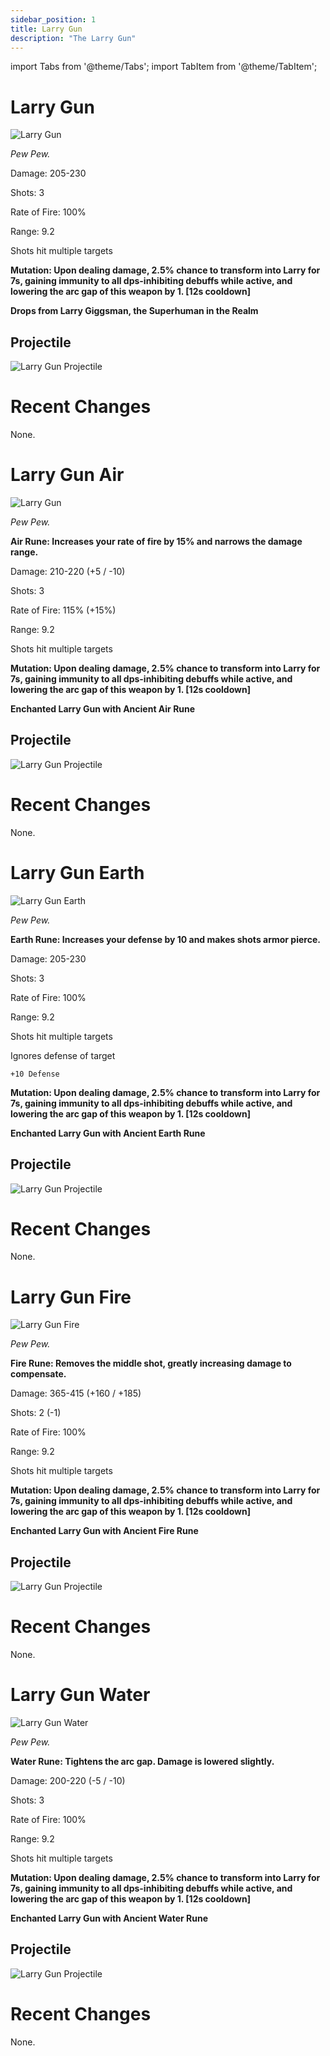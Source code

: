 ```yaml
---
sidebar_position: 1
title: Larry Gun
description: "The Larry Gun"
---
```


import Tabs from '@theme/Tabs';
import TabItem from '@theme/TabItem';

<Tabs>
  <TabItem value="Larry Gun" label="Larry Gun" default>

# Larry Gun

![Larry Gun](https://vwiki.valorserver.com/api/item/picture/Larry%20Gun)  

<i>Pew Pew.</i>  


Damage: 205-230  

Shots: 3  

Rate of Fire: 100%  

Range: 9.2  

Shots hit multiple targets  


**Mutation: Upon dealing damage, 2.5% chance to transform into Larry for 7s, gaining immunity to all dps-inhibiting debuffs while active, and lowering the arc gap of this weapon by 1. [12s cooldown]**



**Drops from Larry Giggsman, the Superhuman in the Realm**

## Projectile

![Larry Gun Projectile](https://raw.githubusercontent.com/Terracidal/Gifs/refs/heads/main/9f3imm.gif)

# Recent Changes
None.

  </TabItem>
  <TabItem value="Air" label="Air">

# Larry Gun Air

![Larry Gun](https://vwiki.valorserver.com/api/item/picture/Larry%20Gun%20Air)  

<i>Pew Pew.</i>  

**Air Rune: Increases your rate of fire by 15% and narrows the damage range.**


Damage: 210-220 (+5 / -10) 

Shots: 3  

Rate of Fire: 115% (+15%) 

Range: 9.2  

Shots hit multiple targets  

**Mutation: Upon dealing damage, 2.5% chance to transform into Larry for 7s, gaining immunity to all dps-inhibiting debuffs while active, and lowering the arc gap of this weapon by 1. [12s cooldown]**


**Enchanted Larry Gun with Ancient Air Rune**

## Projectile

![Larry Gun Projectile](https://raw.githubusercontent.com/Terracidal/Gifs/refs/heads/main/9f3jet.gif)

# Recent Changes
None.

  </TabItem>
  <TabItem value="Earth" label="Earth">

# Larry Gun Earth 

![Larry Gun Earth](https://vwiki.valorserver.com/api/item/picture/Larry%20Gun%20Earth)  

<i> Pew Pew. </i>

**Earth Rune: Increases your defense by 10 and makes shots armor pierce.**


Damage: 205-230  

Shots: 3 

Rate of Fire: 100%  

Range: 9.2  

Shots hit multiple targets  

Ignores defense of target

    +10 Defense

**Mutation: Upon dealing damage, 2.5% chance to transform into Larry for 7s, gaining immunity to all dps-inhibiting debuffs while active, and lowering the arc gap of this weapon by 1. [12s cooldown]**


**Enchanted Larry Gun with Ancient Earth Rune**

## Projectile 

![Larry Gun Projectile](https://github.com/Terracidal/Gifs/blob/3d2d33f15100310d692644a39928e8769145a38f/9f3imm.gif)

# Recent Changes
None.

  </TabItem>
  <TabItem value="Fire" label="Fire">

# Larry Gun Fire

![Larry Gun Fire](https://vwiki.valorserver.com/api/item/picture/Larry%20Gun%20Fire)  

<i>Pew Pew.</i>  

**Fire Rune: Removes the middle shot, greatly increasing damage to compensate.**


Damage: 365-415 (+160 / +185)  

Shots: 2 (-1)  

Rate of Fire: 100%  

Range: 9.2  

Shots hit multiple targets  

**Mutation: Upon dealing damage, 2.5% chance to transform into Larry for 7s, gaining immunity to all dps-inhibiting debuffs while active, and lowering the arc gap of this weapon by 1. [12s cooldown]**

**Enchanted Larry Gun with Ancient Fire Rune**

## Projectile

![Larry Gun Projectile](https://raw.githubusercontent.com/Terracidal/Gifs/refs/heads/main/9f3k1a.gif)

# Recent Changes
None.

  </TabItem>
  <TabItem value="Water" label="Water">

# Larry Gun Water

![Larry Gun Water](https://vwiki.valorserver.com/api/item/picture/Larry%20Gun%20Water)  

<i>Pew Pew.</i>  

**Water Rune: Tightens the arc gap. Damage is lowered slightly.**

Damage: 200-220 (-5 / -10)   

Shots: 3  

Rate of Fire: 100%  

Range: 9.2

Shots hit multiple targets  

**Mutation: Upon dealing damage, 2.5% chance to transform into Larry for 7s, gaining immunity to all dps-inhibiting debuffs while active, and lowering the arc gap of this weapon by 1. [12s cooldown]**


**Enchanted Larry Gun with Ancient Water Rune**

## Projectile

![Larry Gun Projectile](https://raw.githubusercontent.com/Terracidal/Gifs/refs/heads/main/9f3keq.gif)

# Recent Changes
None.

  </TabItem>
</Tabs>
